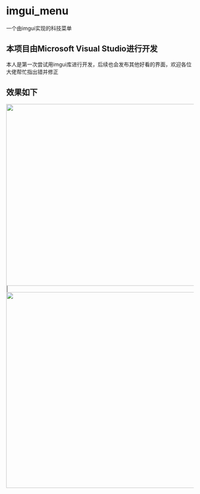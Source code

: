 # imgui_menu
一个由imgui实现的科技菜单
## 本项目由Microsoft Visual Studio进行开发
本人是第一次尝试用imgui库进行开发，后续也会发布其他好看的界面，欢迎各位大佬帮忙指出错并修正
## 效果如下
<img src="https://onedrive.live.com/embed?resid=2182F48B953D36F8%2114505&authkey=%21AGQI2pQlt9YapbI&width=803&height=488" width="803" height="488" />|
<img src="https://onedrive.live.com/embed?resid=2182F48B953D36F8%2114506&authkey=%21ALh_McHXl-2tv5c&width=795&height=526" width="795" height="526" />
